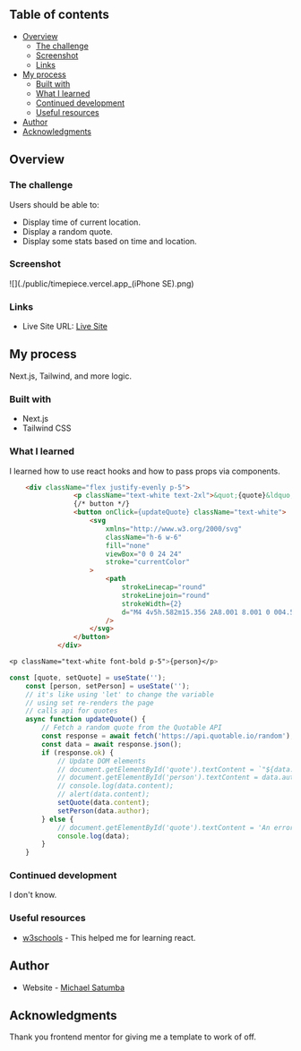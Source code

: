<!-- # Frontend Mentor - IP address tracker solution

This is a solution to the [IP address tracker challenge on Frontend Mentor](https://www.frontendmentor.io/challenges/ip-address-tracker-I8-0yYAH0). Frontend Mentor challenges help you improve your coding skills by building realistic projects. -->

## Table of contents

- [Overview](#overview)
  - [The challenge](#the-challenge)
  - [Screenshot](#screenshot)
  - [Links](#links)
- [My process](#my-process)
  - [Built with](#built-with)
  - [What I learned](#what-i-learned)
  - [Continued development](#continued-development)
  - [Useful resources](#useful-resources)
- [Author](#author)
- [Acknowledgments](#acknowledgments)

<!-- **Note: Delete this note and update the table of contents based on what sections you keep.** -->

## Overview

### The challenge

Users should be able to:

- Display time of current location.
- Display a random quote.
- Display some stats based on time and location.

### Screenshot

![](./public/timepiece.vercel.app_(iPhone SE).png)

<!-- Add a screenshot of your solution. The easiest way to do this is to use Firefox to view your project, right-click the page and select "Take a Screenshot". You can choose either a full-height screenshot or a cropped one based on how long the page is. If it's very long, it might be best to crop it.

Alternatively, you can use a tool like [FireShot](https://getfireshot.com/) to take the screenshot. FireShot has a free option, so you don't need to purchase it.

Then crop/optimize/edit your image however you like, add it to your project, and update the file path in the image above. -->

<!-- **Note: Delete this note and the paragraphs above when you add your screenshot. If you prefer not to add a screenshot, feel free to remove this entire section.** -->

### Links

<!-- - Solution URL: [Add solution URL here](https://your-solution-url.com) -->

- Live Site URL: [Live Site](https://timepiece.vercel.app/)

## My process

Next.js, Tailwind, and more logic.

### Built with

- Next.js
- Tailwind CSS

### What I learned

I learned how to use react hooks and how to pass props via components.

<!-- Use this section to recap over some of your major learnings while working through this project. Writing these out and providing code samples of areas you want to highlight is a great way to reinforce your own knowledge. -->

<!-- To see how you can add code snippets, see below: -->

```html
	<div className="flex justify-evenly p-5">
				<p className="text-white text-2xl">&quot;{quote}&ldquo;</p>
				{/* button */}
				<button onClick={updateQuote} className="text-white">
					<svg
						xmlns="http://www.w3.org/2000/svg"
						className="h-6 w-6"
						fill="none"
						viewBox="0 0 24 24"
						stroke="currentColor"
					>
						<path
							strokeLinecap="round"
							strokeLinejoin="round"
							strokeWidth={2}
							d="M4 4v5h.582m15.356 2A8.001 8.001 0 004.582 9m0 0H9m11 11v-5h-.581m0 0a8.003 8.003 0 01-15.357-2m15.357 2H15"
						/>
					</svg>
				</button>
			</div>
```

```css
<p className="text-white font-bold p-5">{person}</p>
```

```js
const [quote, setQuote] = useState('');
	const [person, setPerson] = useState('');
	// it's like using 'let' to change the variable
	// using set re-renders the page
	// calls api for quotes
	async function updateQuote() {
		// Fetch a random quote from the Quotable API
		const response = await fetch('https://api.quotable.io/random');
		const data = await response.json();
		if (response.ok) {
			// Update DOM elements
			// document.getElementById('quote').textContent = `"${data.content}"`;
			// document.getElementById('person').textContent = data.author;
			// console.log(data.content);
			// alert(data.content);
			setQuote(data.content);
			setPerson(data.author);
		} else {
			// document.getElementById('quote').textContent = 'An error occured';
			console.log(data);
		}
	}
```

<!-- If you want more help with writing markdown, we'd recommend checking out [The Markdown Guide](https://www.markdownguide.org/) to learn more. -->

<!-- **Note: Delete this note and the content within this section and replace with your own learnings.** -->

### Continued development

<!-- Use this section to outline areas that you want to continue focusing on in future projects. These could be concepts you're still not completely comfortable with or techniques you found useful that you want to refine and perfect. -->

I don't know.

<!-- **Note: Delete this note and the content within this section and replace with your own plans for continued development.** -->

### Useful resources

- [w3schools](https://www.w3schools.com/react/default.asp) - This helped me for learning react.
<!-- - [Example resource 2](https://www.example.com) - This is an amazing article which helped me finally understand XYZ. I'd recommend it to anyone still learning this concept.

**Note: Delete this note and replace the list above with resources that helped you during the challenge. These could come in handy for anyone viewing your solution or for yourself when you look back on this project in the future.** -->

## Author

- Website - [Michael Satumba](https://mkeport.vercel.app/)
<!-- - Frontend Mentor - [@yourusername](https://www.frontendmentor.io/profile/yourusername)
- Twitter - [@yourusername](https://www.twitter.com/yourusername) -->

<!-- **Note: Delete this note and add/remove/edit lines above based on what links you'd like to share.** -->

## Acknowledgments

<!-- This is where you can give a hat tip to anyone who helped you out on this project. Perhaps you worked in a team or got some inspiration from someone else's solution. This is the perfect place to give them some credit. -->

Thank you frontend mentor for giving me a template to work of off.

<!-- **Note: Delete this note and edit this section's content as necessary. If you completed this challenge by yourself, feel free to delete this section entirely.** -->

